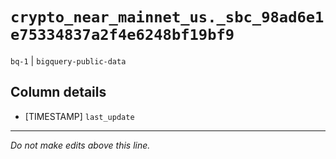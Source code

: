 # `crypto_near_mainnet_us._sbc_98ad6e1e75334837a2f4e6248bf19bf9`
`bq-1` | `bigquery-public-data`

## Column details
* [TIMESTAMP] `last_update`

-------------------------------------------------------------------------------
*Do not make edits above this line.*
